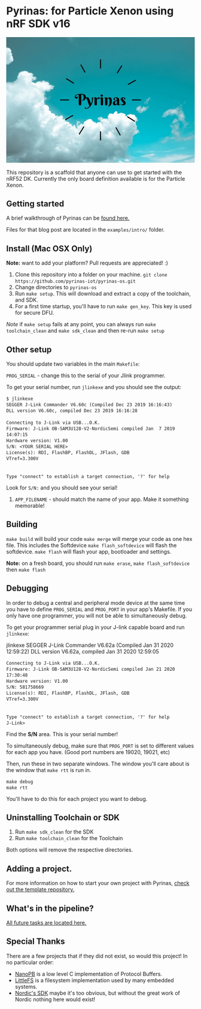 # Pyrinas: for Particle Xenon using nRF SDK v16

![Pyrinas](docs/images/pyrinas.jpg)

This repository is a scaffold that anyone can use to get started with the nRF52 DK.
Currently the only board definition available is for the Particle Xenon.

## Getting started

A brief walkthrough of Pyrinas can be [found here.](https://www.jaredwolff.com/meet-pyrinas-a-new-way-to-use-your-xenon/)

Files for that blog post are located in the `examples/intro/` folder.

## Install (Mac OSX Only)

**Note:** want to add your platform? Pull requests are appreciated! :)

1. Clone this repository into a folder on your machine. `git clone https://github.com/pyrinas-iot/pyrinas-os.git`
1. Change directories to `pyrinas-os`
1. Run `make setup`. This will download and extract a copy of the toolchain, and SDK.
1. For a first time startup, you'll have to run `make gen_key`. This key is used for secure DFU.

*Note* if `make setup` fails at any point, you can always run `make toolchain_clean` and `make sdk_clean` and then re-run `make setup`

## Other setup

You should update two variables in the main `Makefile`:

`PROG_SERIAL` - change this to the serial of your Jlink programmer.

To get your serial number, run `jlinkexe` and you should see the output:

```
$ jlinkexe
SEGGER J-Link Commander V6.60c (Compiled Dec 23 2019 16:16:43)
DLL version V6.60c, compiled Dec 23 2019 16:16:28

Connecting to J-Link via USB...O.K.
Firmware: J-Link OB-SAM3U128-V2-NordicSemi compiled Jan  7 2019 14:07:15
Hardware version: V1.00
S/N: <YOUR SERIAL HERE>
License(s): RDI, FlashBP, FlashDL, JFlash, GDB
VTref=3.300V


Type "connect" to establish a target connection, '?' for help
```

Look for `S/N:` and you should see your serial!


1. `APP_FILENAME` - should match the name of your app. Make it something memorable!

## Building

`make build` will build your code
`make merge` will merge your code as one hex file. This includes the Softdevice
`make flash_softdevice` will flash the softdevice.
`make flash` will flash your app, bootloader and settings.

**Note:** on a fresh board, you should run `make erase`, `make flash_softdevice` then `make flash`

## Debugging

In order to debug a central and peripheral mode device at the same time you have to define `PROG_SERIAL`
and `PROG_PORT` in your app's Makefile. If you only have one programmer, you will not be able to simultaneously debug.

To get your programmer serial plug in your J-link capable board and run `jlinkexe`:

jlinkexe
    SEGGER J-Link Commander V6.62a (Compiled Jan 31 2020 12:59:22)
    DLL version V6.62a, compiled Jan 31 2020 12:59:05

    Connecting to J-Link via USB...O.K.
    Firmware: J-Link OB-SAM3U128-V2-NordicSemi compiled Jan 21 2020 17:30:48
    Hardware version: V1.00
    S/N: 581758669
    License(s): RDI, FlashBP, FlashDL, JFlash, GDB
    VTref=3.300V


    Type "connect" to establish a target connection, '?' for help
    J-Link>

Find the **S/N** area. This is your serial number!

To simultaneously debug, make sure that `PROG_PORT` is set to different values for each app you have. (Good port numbers
are 19020, 19021, etc)

Then, run these in two separate windows. The window you'll care about is the window that `make rtt` is run in.

```
make debug
make rtt
```

You'll have to do this for each project you want to debug.
## Uninstalling Toolchain or SDK

1. Run `make sdk_clean` for the SDK
1. Run `make toolchain_clean` for the Toolchain

Both options will remove the respective directories.

## Adding a project.

For more information on how to start your own project with Pyrinas,
[check out the template repository.](https://github.com/pyrinas-iot/pyrinas-template)

## What's in the pipeline?

[All future tasks are located here.](https://github.com/pyrinas-iot/pyrinas-os/projects/1)

## Special Thanks

There are a few projects that if they did not exist, so would this project! In no particular order:

* [NanoPB](https://github.com/nanopb/nanopb) is a low level C implementation of Protocol Buffers.
* [LittleFS](https://github.com/ARMmbed/littlefs) is a filesystem implementation used by many embedded systems.
* [Nordic's SDK](https://developer.nordicsemi.com) maybe it's too obvious, but without the great work of Nordic nothing here would exist!